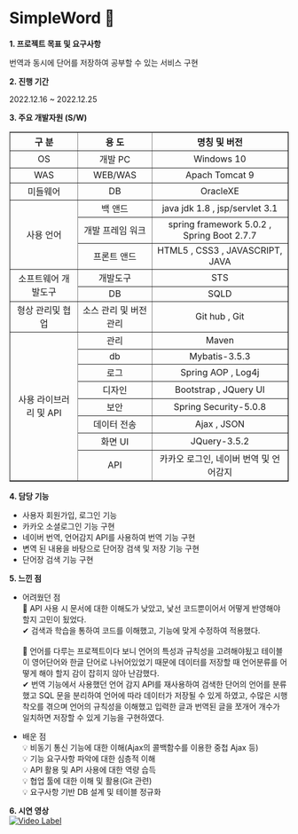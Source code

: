 # SimpleWord 📓



**1. 프로젝트 목표 및 요구사항**

   번역과 동시에 단어를 저장하여 공부할 수 있는 서비스 구현
  
**2. 진행 기간**

  2022.12.16 ~ 2022.12.25
  
**3. 주요 개발자원 (S/W)**
<table border="1">
		<tr>
			<th>구 분</th>
			<th>용 도</th>
			<th>명칭 및 버전</th>
		</tr>
		<tr align="center">
			<td>OS</td>
			<td>개발 PC</td>
			<td>Windows 10</td>
		</tr>
		<tr align="center">
			<td>WAS</td>
			<td>WEB/WAS</td>
			<td>Apach Tomcat 9</td>
		</tr>
		<tr align="center">
			<td>미들웨어</td>
			<td>DB</td>
			<td>OracleXE</td>
		</tr>
		<tr align="center">
			<td rowspan="3">사용 언어</td>
			<td>백 앤드</td>
			<td>java jdk 1.8 , jsp/servlet 3.1</td>
		</tr>
		<tr align="center">
			<td>개발 프레임 워크</td>
			<td>spring framework 5.0.2 , Spring Boot 2.7.7</td>
		</tr>
		<tr align="center">
			<td>프론트 앤드</td>
			<td>HTML5 , CSS3 , JAVASCRIPT, JAVA</td>
		</tr>
		<tr align="center">
			<td rowspan="2">소프트웨어 개발도구</td>
			<td>개발도구</td>
			<td>STS</td>
		</tr>
		<tr align="center">
			<td>DB</td>
			<td>SQLD</td>
		</tr>
		<tr align="center">
			<td>형상 관리및 협업</td>
			<td>소스 관리 및 버전관리</td>
			<td>Git hub , Git</td>
		</tr>
		<tr align="center">
			<td rowspan="13">사용 라이브러리 및 API</td>
			<td>관리</td>
			<td>Maven</td>
		</tr>
		<tr align="center">
			<td>db</td>
			<td>Mybatis-3.5.3</td>
		</tr>
		<tr align="center">
			<td>로그</td>
			<td>Spring AOP , Log4j</td>
		</tr>
		<tr align="center">
			<td>디자인</td>
			<td>Bootstrap , JQuery UI</td>
		</tr>
		<tr align="center">
			<td>보안</td>
			<td>Spring Security-5.0.8</td>
		</tr>
		<tr align="center">
			<td>데이터 전송</td>
			<td>Ajax , JSON</td>
		</tr>
		<tr align="center">
			<td>화면 UI</td>
			<td>JQuery-3.5.2</td>
		</tr>
    <tr align="center">
			<td>API</td>
			<td>카카오 로그인, 네이버 번역 및 언어감지</td>
		</tr>
	</table>
  
**4. 담당 기능**
  * 사용자 회원가입, 로그인 기능 
  * 카카오 소셜로그인 기능 구현
  * 네이버 번역, 언어감지 API를 사용하여 번역 기능 구현
  * 변역 된 내용을 바탕으로 단어장 검색 및 저장 기능 구현
  * 단어장 검색 기능 구현
  
**5. 느낀 점** <br/>

* 어려웠던 점 <br/>
📌 API 사용 시 문서에 대한 이해도가 낮았고, 낯선 코드뿐이어서 어떻게 반영해야 할지 고민이 됬었다. <br/>
✔ 검색과 학습을 통하여 코드를 이해했고, 기능에 맞게 수정하여 적용했다. <br/><br/>
📌 언어를 다루는 프로젝트이다 보니 언어의 특성과 규칙성을 고려해야됬고 테이블이 영어단어와 한글 단어로 나뉘어있었기 때문에 데이터를 저장할 때 언어분류를 어떻게 해야 할지 감이 잡히지 않아 난감했다. <br/>
✔ 번역 기능에서 사용했던 언어 감지 API를 재사용하여 검색한 단어의 언어를 분류했고 SQL 문을 분리하여 언어에 따라 데이터가 저장될 수 있게 하였고, 수많은 시행착오를 겪으며 언어의 규칙성을 이해했고 입력한 글과 번역된 글을 쪼개어 개수가 일치하면 저장할 수 있게 기능을 구현하였다.

* 배운 점 <br/>
💡 비동기 통신 기능에 대한 이해(Ajax의 콜백함수를 이용한 중첩 Ajax 등) <br/>
💡 기능 요구사항 파악에 대한 심층적 이해 <br/>
💡 API 활용 및 API 사용에 대한 역량 습득 <br/>
💡 협업 툴에 대한 이해 및 활용(Git 관련) <br/>
💡 요구사항 기반 DB 설계 및 테이블 정규화 <br/>

**6. 시연 영상** <br/>
[![Video Label](http://img.youtube.com/vi/RpYz32goPp8/0.jpg)](https://youtu.be/RpYz32goPp8?t=0s)
